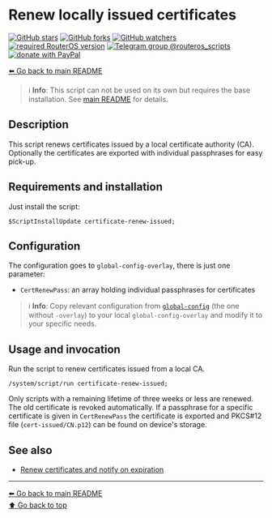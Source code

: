 Renew locally issued certificates
=================================

[![GitHub stars](https://img.shields.io/github/stars/eworm-de/routeros-scripts?logo=GitHub&style=flat&color=red)](https://github.com/eworm-de/routeros-scripts/stargazers)
[![GitHub forks](https://img.shields.io/github/forks/eworm-de/routeros-scripts?logo=GitHub&style=flat&color=green)](https://github.com/eworm-de/routeros-scripts/network)
[![GitHub watchers](https://img.shields.io/github/watchers/eworm-de/routeros-scripts?logo=GitHub&style=flat&color=blue)](https://github.com/eworm-de/routeros-scripts/watchers)
[![required RouterOS version](https://img.shields.io/badge/RouterOS-7.14-yellow?style=flat)](https://mikrotik.com/download/changelogs/)
[![Telegram group @routeros_scripts](https://img.shields.io/badge/Telegram-%40routeros__scripts-%2326A5E4?logo=telegram&style=flat)](https://t.me/routeros_scripts)
[![donate with PayPal](https://img.shields.io/badge/Like_it%3F-Donate!-orange?logo=githubsponsors&logoColor=orange&style=flat)](https://www.paypal.com/cgi-bin/webscr?cmd=_s-xclick&hosted_button_id=A4ZXBD6YS2W8J)

[⬅️ Go back to main README](../README.md)

> ℹ️ **Info**: This script can not be used on its own but requires the base
> installation. See [main README](../README.md) for details.

Description
-----------

This script renews certificates issued by a local certificate authority (CA).
Optionally the certificates are exported with individual passphrases for
easy pick-up.

Requirements and installation
-----------------------------

Just install the script:

    $ScriptInstallUpdate certificate-renew-issued;

Configuration
-------------

The configuration goes to `global-config-overlay`, there is just one
parameter:

* `CertRenewPass`: an array holding individual passphrases for certificates

> ℹ️ **Info**: Copy relevant configuration from
> [`global-config`](../global-config.rsc) (the one without `-overlay`) to
> your local `global-config-overlay` and modify it to your specific needs.

Usage and invocation
--------------------

Run the script to renew certificates issued from a local CA.

    /system/script/run certificate-renew-issued;

Only scripts with a remaining lifetime of three weeks or less are renewed.
The old certificate is revoked automatically. If a passphrase for a specific
certificate is given in `CertRenewPass` the certificate is exported and
PKCS#12 file (`cert-issued/CN.p12`) can be found on device's storage.

See also
--------

* [Renew certificates and notify on expiration](check-certificates.md)

---
[⬅️ Go back to main README](../README.md)  
[⬆️ Go back to top](#top)
